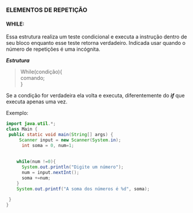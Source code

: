 ### ELEMENTOS DE REPETIÇÃO

#### WHILE:<br> 
Essa estrutura realiza um teste condicional e executa a instrução dentro de seu bloco enquanto esse teste retorna verdadeiro. Indicada usar quando o número de repetições é uma incógnita.

***Estrutura***
> While(condição){<br>
>   comando;<br>
> }<br>

Se a condição for verdadeira ela volta e executa, diferentemente do ***if*** que executa apenas uma vez.

Exemplo:
```Java
import java.util.*;
class Main {
 public static void main(String[] args) {
     Scanner input = new Scanner(System.in);
      int soma = 0, num=1;  
   
    
    while(num !=0){
      System.out.println("Digite um número");
      num = input.nextInt();   
      soma +=num;  
    }
    System.out.printf("A soma dos números é %d", soma);
  
 }
}
```

